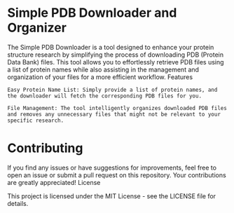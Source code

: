 # Simple PDB Downloader and Organizer

The Simple PDB Downloader is a tool designed to enhance your protein structure research by simplifying the process of downloading PDB (Protein Data Bank) files. This tool allows you to effortlessly retrieve PDB files using a list of protein names while also assisting in the management and organization of your files for a more efficient workflow.
Features

    Easy Protein Name List: Simply provide a list of protein names, and the downloader will fetch the corresponding PDB files for you.

    File Management: The tool intelligently organizes downloaded PDB files and removes any unnecessary files that might not be relevant to your specific research.


# Contributing

If you find any issues or have suggestions for improvements, feel free to open an issue or submit a pull request on this repository. Your contributions are greatly appreciated!
License

This project is licensed under the MIT License - see the LICENSE file for details.
